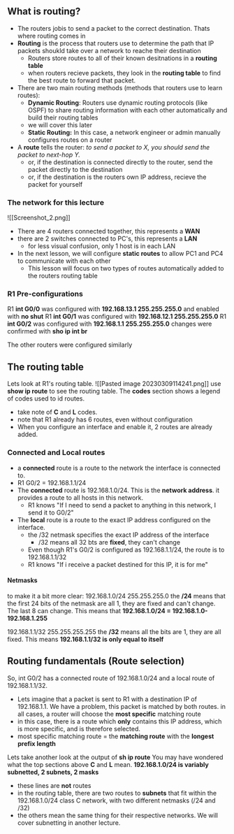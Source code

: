 ## What is routing?
- The routers jobis to send a packet to the correct destination. Thats where routing comes in
- **Routing** is the process that routers use to determine the path that IP packets shoukld take over a network to reache their destination
	- Routers store routes to all of their known desitnations in a **routing table**
	- when routers recieve packets, they look in the **routing table** to find the best route to forward that packet.
- There are two main routing methods (methods that routers use to learn routes):
	- **Dynamic Routing**: Routers use dynamic routing protocols (like OSPF) to share routing information with each other automatically and build their routing tables
	- we will cover this later
	- **Static Routing:** In this case, a network engineer or admin manually configures routes on a router
- A **route** tells the router: *to send a packet to X, you should send the packet to next-hop Y.*
	- or, if the destination is connected directly to the router, send the packet directly to the destination
	- or, if the destination is the routers own IP address, recieve the packet for yourself
### The network for this lecture
![[Screenshot_2.png]]
- There are 4 routers connected together, this represents a **WAN**
- there are 2 switches connected to PC's, this represents a **LAN**
	- for less visual confusion, only 1 host is in each LAN
- In the next lesson, we will configure **static routes** to allow PC1 and PC4 to communicate with each other
	- This lesson will focus on two types of routes automatically added to the routers routing table
### R1 Pre-configurations
R1 **int G0/0** was configured with **192.168.13.1 255.255.255.0** and enabled with **no shut**
R1 **int G0/1** was configured with **192.168.12.1 255.255.255.0**
R1 **int G0/2** was configured with **192.168.1.1 255.255.255.0**
changes were confirmed with **sho ip int br**

The other routers were configured similarly
## The routing table
Lets look at R1's routing table.
![[Pasted image 20230309114241.png]]
use **show ip route** to see the routing table. The **codes** section shows a legend of codes used to id routes.
- take note of **C** and **L** codes.
- note that R1 already has 6 routes, even without configuration
- When you configure an interface and enable it, 2 routes are already added.
### Connected and Local routes
- a **connected** route is a route to the network the interface is connected to.
- R1 G0/2 = 192.168.1.1/24
- The **connected** route is 192.168.1.0/24. This is the **network address**. it provides a route to all hosts in this network.
	- R1 knows "If I need to send a packet to anything in this network, I send it to G0/2"
- The **local** route is a route to the exact IP address configured on the interface. 
	- the /32 netmask specifies the exact IP address of the interface
		- /32 means all 32 bts are **fixed**, they can't change
	- Even though R1's G0/2 is configured as 192.168.1.1/24, the route is to 192.168.1.1/32
	- R1 knows "If i receive a packet destined for this IP, it is for me"
#### Netmasks 
to make it a bit more clear:
192.168.1.0/24 255.255.255.0
the **/24** means that the first 24 bits of the netmask are all 1, they are fixed and can't change. The last 8 can change. This means that **192.168.1.0/24 = 192.168.1.0-192.168.1.255**

192.168.1.1/32 255.255.255.255
the **/32** means all the bits are 1, they are all fixed. This means **192.168.1.1/32 is only equal to itself**
## Routing fundamentals (Route selection)
So, int G0/2 has a connected route of 192.168.1.0/24 and a local route of 192.168.1.1/32.
- Lets imagine that a packet is sent to R1 with a destination IP of 192.168.1.1. We have a problem, this packet is matched by both routes. in all cases, a router will choose the **most specific** matching route
- in this case, there is a route which **only** contains this IP address, which is more specific, and is therefore selected. 
- most specific matching route = the **matching route** with the **longest prefix length**

Lets take another look at the output of **sh ip route**
You may have wondered what the top sections above **C** and **L** mean. 
**192.168.1.0/24 is variably subnetted, 2 subnets, 2 masks**
- these lines are **not** routes
- in the routing table, there are two routes to **subnets** that fit within the 192.168.1.0/24 class C network, with two different netmasks (/24 and /32)
- the others mean the same thing for their respective networks. We will cover subnetting in another lecture.